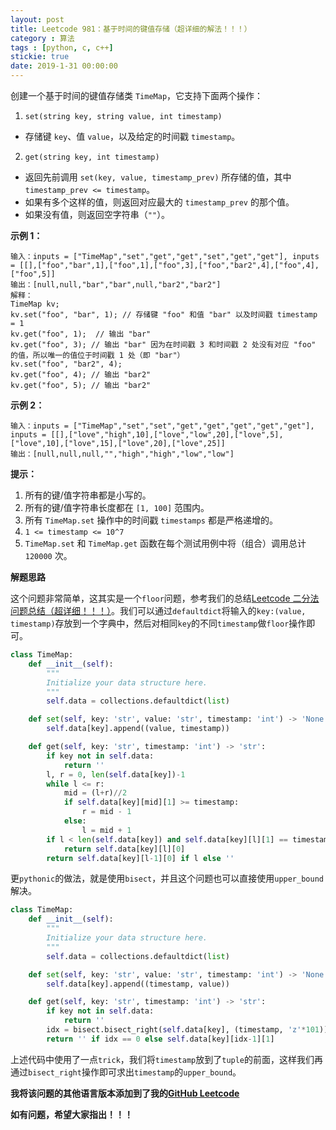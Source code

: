 ```yaml
---
layout: post
title: Leetcode 981：基于时间的键值存储（超详细的解法！！！）
category : 算法
tags : [python, c, c++]
stickie: true
date: 2019-1-31 00:00:00
---
```


创建一个基于时间的键值存储类 `TimeMap`，它支持下面两个操作：

1. `set(string key, string value, int timestamp)`

- 存储键 `key`、值 `value`，以及给定的时间戳 `timestamp`。

2. `get(string key, int timestamp)`

- 返回先前调用 `set(key, value, timestamp_prev)` 所存储的值，其中 `timestamp_prev <= timestamp`。
- 如果有多个这样的值，则返回对应最大的  `timestamp_prev` 的那个值。
- 如果没有值，则返回空字符串（`""`）。

**示例 1：**

```
输入：inputs = ["TimeMap","set","get","get","set","get","get"], inputs = [[],["foo","bar",1],["foo",1],["foo",3],["foo","bar2",4],["foo",4],["foo",5]]
输出：[null,null,"bar","bar",null,"bar2","bar2"]
解释：  
TimeMap kv;   
kv.set("foo", "bar", 1); // 存储键 "foo" 和值 "bar" 以及时间戳 timestamp = 1   
kv.get("foo", 1);  // 输出 "bar"   
kv.get("foo", 3); // 输出 "bar" 因为在时间戳 3 和时间戳 2 处没有对应 "foo" 的值，所以唯一的值位于时间戳 1 处（即 "bar"）   
kv.set("foo", "bar2", 4);   
kv.get("foo", 4); // 输出 "bar2"   
kv.get("foo", 5); // 输出 "bar2"   
```

**示例 2：**

```
输入：inputs = ["TimeMap","set","set","get","get","get","get","get"], inputs = [[],["love","high",10],["love","low",20],["love",5],["love",10],["love",15],["love",20],["love",25]]
输出：[null,null,null,"","high","high","low","low"]
```

**提示：**

1. 所有的键/值字符串都是小写的。
2. 所有的键/值字符串长度都在 `[1, 100]` 范围内。
3. 所有 `TimeMap.set` 操作中的时间戳 `timestamps` 都是严格递增的。
4. `1 <= timestamp <= 10^7`
5. `TimeMap.set` 和 `TimeMap.get` 函数在每个测试用例中将（组合）调用总计 `120000` 次。

**解题思路**

这个问题非常简单，这其实是一个`floor`问题，参考我们的总结[Leetcode 二分法问题总结（超详细！！！）](https://blog.csdn.net/qq_17550379/article/details/86559449)。我们可以通过`defaultdict`将输入的`key:(value, timestamp)`存放到一个字典中，然后对相同`key`的不同`timestamp`做`floor`操作即可。

```python
class TimeMap:
    def __init__(self):
        """
        Initialize your data structure here.
        """
        self.data = collections.defaultdict(list)

    def set(self, key: 'str', value: 'str', timestamp: 'int') -> 'None':
        self.data[key].append((value, timestamp))

    def get(self, key: 'str', timestamp: 'int') -> 'str':
        if key not in self.data:
            return ''
        l, r = 0, len(self.data[key])-1
        while l <= r:
            mid = (l+r)//2
            if self.data[key][mid][1] >= timestamp:
                r = mid - 1
            else:
                l = mid + 1
        if l < len(self.data[key]) and self.data[key][l][1] == timestamp:
            return self.data[key][l][0]
        return self.data[key][l-1][0] if l else ''
```

更`pythonic`的做法，就是使用`bisect`，并且这个问题也可以直接使用`upper_bound`解决。

```python
class TimeMap:
    def __init__(self):
        """
        Initialize your data structure here.
        """
        self.data = collections.defaultdict(list)

    def set(self, key: 'str', value: 'str', timestamp: 'int') -> 'None':
        self.data[key].append((timestamp, value))

    def get(self, key: 'str', timestamp: 'int') -> 'str':
        if key not in self.data:
            return ''
        idx = bisect.bisect_right(self.data[key], (timestamp, 'z'*101))
        return '' if idx == 0 else self.data[key][idx-1][1]
```

上述代码中使用了一点`trick`，我们将`timestamp`放到了`tuple`的前面，这样我们再通过`bisect_right`操作即可求出`timestamp`的`upper_bound`。

**我将该问题的其他语言版本添加到了我的[GitHub Leetcode](https://github.com/luliyucoordinate/Leetcode)**

**如有问题，希望大家指出！！！**